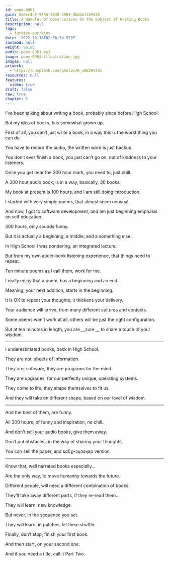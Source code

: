 ```yaml
---
id: poem-0961
guid: 5e8ec4c5-9f56-4638-8501-8bd4e12b9430
title: A Handful Of Observations On The Subject Of Writing Books
description: null
tags:
  - furkies-purrkies
date: '2022-10-18T02:50:34.920Z'
lastmod: null
weight: 96100
audio: poem-0961.mp3
image: poem-0961-illustration.jpg
images: null
artwork:
  - https://unsplash.com/photos/R_u0B2HY4Qs
resources: null
features:
  video: true
draft: false
raw: true
chapter: 5
---
```


I’ve been talking about writing a book,
probably since before High School.

But my idea of books,
has somewhat grown up.

First of all, you can’t just write a book,
in a way this is the worst thing you can do.

You have to record the audio,
the written word is just backup.

You don’t ever finish a book,
you just can’t go on, out of kindness to your listeners.

Once you get near the 300 hour mark,
you need to, just chill.

A 300 hour audio book,
is in a way, basically, 30 books.

My book at present is 100 hours,
and I am still doing introduction.

I started with very simple poems,
that almost seem unusual.

And now, I got to software development,
and am just beginning emphasis on self education.

300 hours,
only sounds funny.

But it is actually a beginning,
a middle, and a something else.

In High School I was pondering,
an integrated lecture.

But from my own audio-book listening experience,
that things need to repeat.

Ten minute poems as I call them,
work for me.

I really enjoy that a poem,
has a beginning and an end.

Meaning, your next addition,
starts in the beginning.

It is OK to repeat your thoughts,
it thickens your delivery.

Your audience will arrive,
from many different cultures and contexts.

Some poems won’t work at all,
others will be just the right configuration.

But at ten minutes in length,
you are __sure __ to share a touch of your wisdom.

---

I underestimated books,
back in High School.

They are not,
sheets of information.

They are, software,
they are programs for the mind.

They are upgrades,
for our perfectly unique, operating systems.

They come to life,
they shape themselves to fit us.

And they will take on different shape,
based on our level of wisdom.

---

And the best of them,
are funny.

All 300 hours,
of funny and inspiration, no chill.

And don’t sell your audio books,
give them away.

Don’t put obstacles,
in the way of sharing your thoughts.

You can sell the paper,
and sdƐๅๅ-ɔɥǝɔʞǝp version.

---

Know that,
well narrated books especially…

Are the only way,
to move humanity towards the future.

Different people,
will need a different combination of books.

They’ll take away different parts,
if they re-read them…

They will learn,
new knowledge.

But never,
in the sequence you set.

They will learn,
in patches, let them shuffle.

Finally, don’t stop,
finish your first book.

And then start,
on your second one.

And if you need a title,
call it Part Two.
